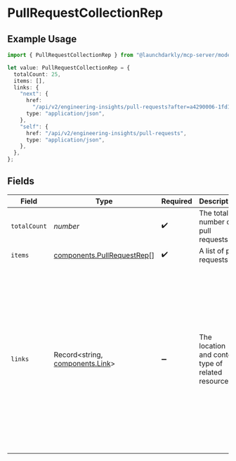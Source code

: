 # PullRequestCollectionRep

## Example Usage

```typescript
import { PullRequestCollectionRep } from "@launchdarkly/mcp-server/models/components";

let value: PullRequestCollectionRep = {
  totalCount: 25,
  items: [],
  links: {
    "next": {
      href:
        "/api/v2/engineering-insights/pull-requests?after=a4290006-1fd1-4ca5-acf7-9f31fac61cf5",
      type: "application/json",
    },
    "self": {
      href: "/api/v2/engineering-insights/pull-requests",
      type: "application/json",
    },
  },
};
```

## Fields

| Field                                                                                                                                                                                                                                     | Type                                                                                                                                                                                                                                      | Required                                                                                                                                                                                                                                  | Description                                                                                                                                                                                                                               | Example                                                                                                                                                                                                                                   |
| ----------------------------------------------------------------------------------------------------------------------------------------------------------------------------------------------------------------------------------------- | ----------------------------------------------------------------------------------------------------------------------------------------------------------------------------------------------------------------------------------------- | ----------------------------------------------------------------------------------------------------------------------------------------------------------------------------------------------------------------------------------------- | ----------------------------------------------------------------------------------------------------------------------------------------------------------------------------------------------------------------------------------------- | ----------------------------------------------------------------------------------------------------------------------------------------------------------------------------------------------------------------------------------------- |
| `totalCount`                                                                                                                                                                                                                              | *number*                                                                                                                                                                                                                                  | :heavy_check_mark:                                                                                                                                                                                                                        | The total number of pull requests                                                                                                                                                                                                         | 25                                                                                                                                                                                                                                        |
| `items`                                                                                                                                                                                                                                   | [components.PullRequestRep](../../models/components/pullrequestrep.md)[]                                                                                                                                                                  | :heavy_check_mark:                                                                                                                                                                                                                        | A list of pull requests                                                                                                                                                                                                                   |                                                                                                                                                                                                                                           |
| `links`                                                                                                                                                                                                                                   | Record<string, [components.Link](../../models/components/link.md)>                                                                                                                                                                        | :heavy_minus_sign:                                                                                                                                                                                                                        | The location and content type of related resources                                                                                                                                                                                        | {<br/>"next": {<br/>"href": "/api/v2/engineering-insights/pull-requests?after=a4290006-1fd1-4ca5-acf7-9f31fac61cf5",<br/>"type": "application/json"<br/>},<br/>"self": {<br/>"href": "/api/v2/engineering-insights/pull-requests",<br/>"type": "application/json"<br/>}<br/>} |
